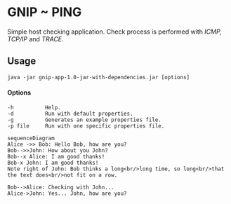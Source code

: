 # GNIP ~ PING

Simple host checking application.
Check process is performed with *ICMP, TCP/IP* and *TRACE*.

## Usage
    java -jar gnip-app-1.0-jar-with-dependencies.jar [options]

#### Options
    -h          Help.
    -d          Run with default properties.
    -g          Generates an example properties file.
    -p file     Run with one specific properties file.


```mermaid
sequenceDiagram
Alice ->> Bob: Hello Bob, how are you?
Bob-->>John: How about you John? 
Bob--x Alice: I am good thanks!
Bob-x John: I am good thanks!
Note right of John: Bob thinks a long<br/>long time, so long<br/>that the text does<br/>not fit on a row.

Bob-->Alice: Checking with John...
Alice->John: Yes... John, how are you?
```
